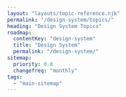 ```yaml
---
layout: "layouts/topic-reference.njk"
permalink: "/design-system/topics/"
heading: "Design System Topics"
roadmap:
  contentKey: "design-system"
  title: "Design System"
  permalink: "/design-system/"
sitemap:
  priority: 0.8
  changefreq: "monthly"
tags:
  - "main-sitemap"
---
```


